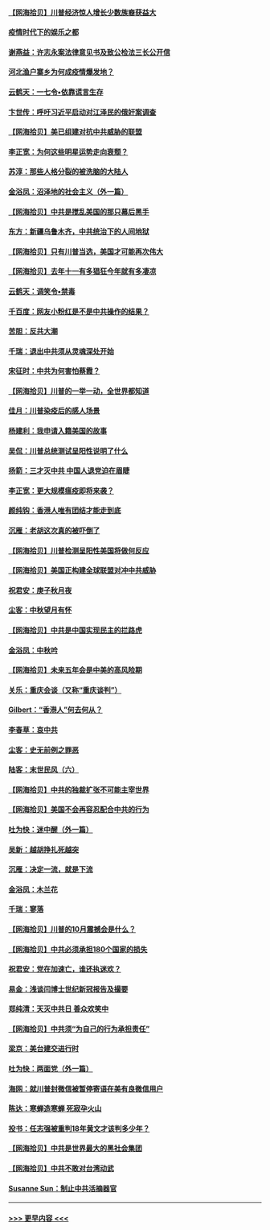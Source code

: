 #### [【网海拾贝】川普经济惊人增长少数族裔获益大](../pages/nsc993/n12471565.md?t=10131502) 
#### [疫情时代下的娱乐之都](../pages/nsc993/n12471312.md?t=10131502) 
#### [谢燕益：许志永案法律意见书及致公检法三长公开信](../pages/nsc993/n12470870.md?t=10131502) 
#### [河北渔户寨乡为何成疫情爆发地？](../pages/nsc993/n12464936.md?t=10131502) 
#### [云鹤天：一七令▪依靠谎言生存](../pages/nsc993/n12470034.md?t=10131502) 
#### [卞世传：呼吁习近平启动对江泽民的俄奸案调查](../pages/nsc993/n12469722.md?t=10131502) 
#### [【网海拾贝】美已组建对抗中共威胁的联盟](../pages/nsc993/n12469018.md?t=10131502) 
#### [李正宽：为何这些明星运势走向衰颓？](../pages/nsc993/n12468730.md?t=10131502) 
#### [苏淳：那些人格分裂的被洗脑的大陆人](../pages/nsc993/n12467858.md?t=10131502) 
#### [金浴凤：沼泽地的社会主义（外一篇）](../pages/nsc993/n12467792.md?t=10131502) 
#### [【网海拾贝】中共是搅乱美国的那只幕后黑手](../pages/nsc993/n12467700.md?t=10131502) 
#### [东方：新疆乌鲁木齐，中共统治下的人间地狱](../pages/nsc993/n12466075.md?t=10131502) 
#### [【网海拾贝】只有川普当选，美国才可能再次伟大](../pages/nsc993/n12466013.md?t=10131502) 
#### [【网海拾贝】去年十一有多猖狂今年就有多凄凉](../pages/nsc993/n12463649.md?t=10131502) 
#### [云鹤天：调笑令▪禁毒](../pages/nsc993/n12462975.md?t=10131502) 
#### [千百度：网友小粉红是不是中共操作的结果？](../pages/nsc993/n12461025.md?t=10131502) 
#### [苦胆：反共大潮](../pages/nsc993/n12459469.md?t=10131502) 
#### [千瑞：退出中共须从灵魂深处开始](../pages/nsc993/n12459437.md?t=10131502) 
#### [宋征时：中共为何害怕蔡霞？](../pages/nsc993/n12459097.md?t=10131502) 
#### [【网海拾贝】川普的一举一动，全世界都知道](../pages/nsc993/n12458825.md?t=10131502) 
#### [佳月：川普染疫后的感人场景](../pages/nsc993/n12456994.md?t=10131502) 
#### [杨建利：我申请入籍美国的故事](../pages/nsc993/n12455635.md?t=10131502) 
#### [吴侃：川普总统测试呈阳性说明了什么](../pages/nsc993/n12451869.md?t=10131502) 
#### [扬箭：三才灭中共 中国人退党迫在眉睫](../pages/nsc993/n12451842.md?t=10131502) 
#### [李正宽：更大规模瘟疫即将来袭？](../pages/nsc993/n12451455.md?t=10131502) 
#### [颜纯钩：香港人唯有团结才能走到底](../pages/nsc993/n12450870.md?t=10131502) 
#### [沉雁：老胡这次真的被吓倒了](../pages/nsc993/n12449796.md?t=10131502) 
#### [【网海拾贝】川普检测呈阳性美国将做何反应](../pages/nsc993/n12449042.md?t=10131502) 
#### [【网海拾贝】美国正构建全球联盟对冲中共威胁](../pages/nsc993/n12446580.md?t=10131502) 
#### [祝君安：庚子秋月夜](../pages/nsc993/n12445870.md?t=10131502) 
#### [尘客：中秋望月有怀](../pages/nsc993/n12444632.md?t=10131502) 
#### [【网海拾贝】中共是中国实现民主的拦路虎](../pages/nsc993/n12443573.md?t=10131502) 
#### [金浴凤：中秋吟](../pages/nsc993/n12441773.md?t=10131502) 
#### [【网海拾贝】未来五年会是中美的高风险期](../pages/nsc993/n12440760.md?t=10131502) 
#### [关乐：重庆会谈（又称“重庆谈判”）](../pages/nsc993/n12437525.md?t=10131502) 
#### [Gilbert：“香港人”何去何从？](../pages/nsc993/n12435894.md?t=10131502) 
#### [李春草：哀中共](../pages/nsc993/n12435874.md?t=10131502) 
#### [尘客：史无前例之罪恶](../pages/nsc993/n12435762.md?t=10131502) 
#### [陆客：末世民风（六）](../pages/nsc993/n12435354.md?t=10131502) 
#### [【网海拾贝】中共的独裁扩张不可能主宰世界](../pages/nsc993/n12435151.md?t=10131502) 
#### [【网海拾贝】美国不会再容忍配合中共的行为](../pages/nsc993/n12433808.md?t=10131502) 
#### [吐为快：迷中醒（外一篇）](../pages/nsc993/n12433585.md?t=10131502) 
#### [吴新：越胡挣扎死越突](../pages/nsc993/n12433562.md?t=10131502) 
#### [沉雁：决定一流，就是下流](../pages/nsc993/n12432128.md?t=10131502) 
#### [金浴凤：木兰花](../pages/nsc993/n12432124.md?t=10131502) 
#### [千瑞：寥落](../pages/nsc993/n12432071.md?t=10131502) 
#### [【网海拾贝】川普的10月震撼会是什么？](../pages/nsc993/n12431624.md?t=10131502) 
#### [【网海拾贝】中共必须承担180个国家的损失](../pages/nsc993/n12428893.md?t=10131502) 
#### [祝君安：党在加速亡，谁还执迷欢？](../pages/nsc993/n12428652.md?t=10131502) 
#### [易金：浅谈闫博士世纪新冠报告及撮要](../pages/nsc993/n12426822.md?t=10131502) 
#### [郑纯清：天灭中共日 善众欢笑中](../pages/nsc993/n12426784.md?t=10131502) 
#### [【网海拾贝】中共须“为自己的行为承担责任”](../pages/nsc993/n12426067.md?t=10131502) 
#### [梁京：美台建交进行时](../pages/nsc993/n12424066.md?t=10131502) 
#### [吐为快：两面党（外一篇）](../pages/nsc993/n12424043.md?t=10131502) 
#### [海网：就川普封微信被暂停寄语在美有良微信用户](../pages/nsc993/n12424021.md?t=10131502) 
#### [陈达：寒蝉造寒蝉 死寂孕火山](../pages/nsc993/n12423958.md?t=10131502) 
#### [投书：任志强被重判18年黄文才该判多少年？](../pages/nsc993/n12423672.md?t=10131502) 
#### [【网海拾贝】中共是世界最大的黑社会集团](../pages/nsc993/n12423543.md?t=10131502) 
#### [【网海拾贝】中共不敢对台湾动武](../pages/nsc993/n12421418.md?t=10131502) 
#### [Susanne Sun：制止中共活摘器官](../pages/nsc993/n12419654.md?t=10131502) 

----
#### [ >>> 更早内容 <<< ](../indexes/nsc993-earlier.md)
